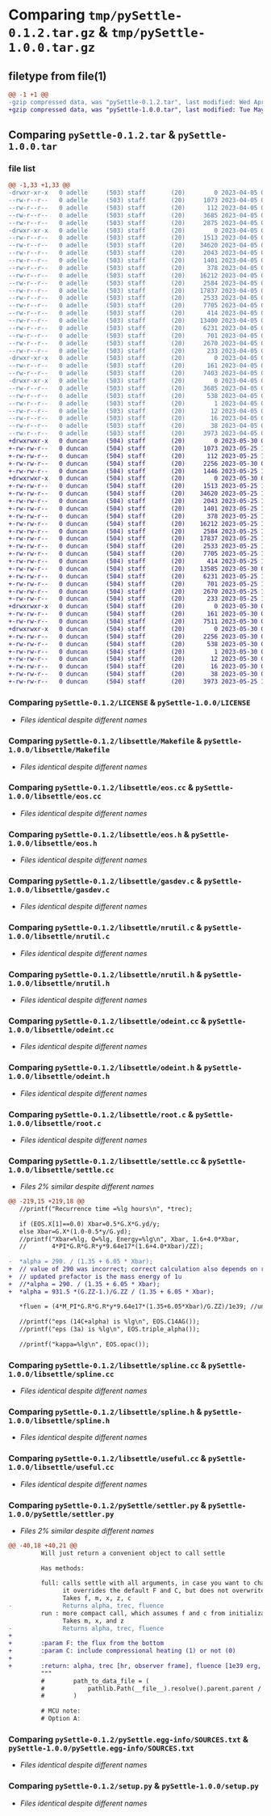 # Comparing `tmp/pySettle-0.1.2.tar.gz` & `tmp/pySettle-1.0.0.tar.gz`

## filetype from file(1)

```diff
@@ -1 +1 @@
-gzip compressed data, was "pySettle-0.1.2.tar", last modified: Wed Apr  5 06:06:07 2023, max compression
+gzip compressed data, was "pySettle-1.0.0.tar", last modified: Tue May 30 07:54:44 2023, max compression
```

## Comparing `pySettle-0.1.2.tar` & `pySettle-1.0.0.tar`

### file list

```diff
@@ -1,33 +1,33 @@
-drwxr-xr-x   0 adelle     (503) staff       (20)        0 2023-04-05 06:06:07.157711 pySettle-0.1.2/
--rw-r--r--   0 adelle     (503) staff       (20)     1073 2023-04-05 05:41:44.000000 pySettle-0.1.2/LICENSE
--rw-r--r--   0 adelle     (503) staff       (20)      112 2023-04-05 05:41:44.000000 pySettle-0.1.2/MANIFEST.in
--rw-r--r--   0 adelle     (503) staff       (20)     3685 2023-04-05 06:06:07.157385 pySettle-0.1.2/PKG-INFO
--rw-r--r--   0 adelle     (503) staff       (20)     2875 2023-04-05 05:41:44.000000 pySettle-0.1.2/README.rst
-drwxr-xr-x   0 adelle     (503) staff       (20)        0 2023-04-05 06:06:07.153458 pySettle-0.1.2/libsettle/
--rw-r--r--   0 adelle     (503) staff       (20)     1513 2023-04-05 05:41:44.000000 pySettle-0.1.2/libsettle/Makefile
--rw-r--r--   0 adelle     (503) staff       (20)    34620 2023-04-05 05:41:44.000000 pySettle-0.1.2/libsettle/eos.cc
--rw-r--r--   0 adelle     (503) staff       (20)     2043 2023-04-05 05:41:44.000000 pySettle-0.1.2/libsettle/eos.h
--rw-r--r--   0 adelle     (503) staff       (20)     1401 2023-04-05 05:41:44.000000 pySettle-0.1.2/libsettle/gasdev.c
--rw-r--r--   0 adelle     (503) staff       (20)      378 2023-04-05 05:41:44.000000 pySettle-0.1.2/libsettle/gasdev.h
--rw-r--r--   0 adelle     (503) staff       (20)    16212 2023-04-05 05:41:44.000000 pySettle-0.1.2/libsettle/nrutil.c
--rw-r--r--   0 adelle     (503) staff       (20)     2584 2023-04-05 05:41:44.000000 pySettle-0.1.2/libsettle/nrutil.h
--rw-r--r--   0 adelle     (503) staff       (20)    17837 2023-04-05 05:41:44.000000 pySettle-0.1.2/libsettle/odeint.cc
--rw-r--r--   0 adelle     (503) staff       (20)     2533 2023-04-05 05:41:44.000000 pySettle-0.1.2/libsettle/odeint.h
--rw-r--r--   0 adelle     (503) staff       (20)     7705 2023-04-05 05:41:44.000000 pySettle-0.1.2/libsettle/root.c
--rw-r--r--   0 adelle     (503) staff       (20)      414 2023-04-05 05:41:44.000000 pySettle-0.1.2/libsettle/root.h
--rw-r--r--   0 adelle     (503) staff       (20)    13400 2023-04-05 05:41:44.000000 pySettle-0.1.2/libsettle/settle.cc
--rw-r--r--   0 adelle     (503) staff       (20)     6231 2023-04-05 05:41:44.000000 pySettle-0.1.2/libsettle/spline.cc
--rw-r--r--   0 adelle     (503) staff       (20)      701 2023-04-05 05:41:44.000000 pySettle-0.1.2/libsettle/spline.h
--rw-r--r--   0 adelle     (503) staff       (20)     2670 2023-04-05 05:41:44.000000 pySettle-0.1.2/libsettle/useful.cc
--rw-r--r--   0 adelle     (503) staff       (20)      233 2023-04-05 05:41:44.000000 pySettle-0.1.2/libsettle/useful.h
-drwxr-xr-x   0 adelle     (503) staff       (20)        0 2023-04-05 06:06:07.154886 pySettle-0.1.2/pySettle/
--rw-r--r--   0 adelle     (503) staff       (20)      161 2023-04-05 05:41:44.000000 pySettle-0.1.2/pySettle/__init__.py
--rw-r--r--   0 adelle     (503) staff       (20)     7403 2023-04-05 05:41:44.000000 pySettle-0.1.2/pySettle/settler.py
-drwxr-xr-x   0 adelle     (503) staff       (20)        0 2023-04-05 06:06:07.156995 pySettle-0.1.2/pySettle.egg-info/
--rw-r--r--   0 adelle     (503) staff       (20)     3685 2023-04-05 06:06:07.000000 pySettle-0.1.2/pySettle.egg-info/PKG-INFO
--rw-r--r--   0 adelle     (503) staff       (20)      538 2023-04-05 06:06:07.000000 pySettle-0.1.2/pySettle.egg-info/SOURCES.txt
--rw-r--r--   0 adelle     (503) staff       (20)        1 2023-04-05 06:06:07.000000 pySettle-0.1.2/pySettle.egg-info/dependency_links.txt
--rw-r--r--   0 adelle     (503) staff       (20)       12 2023-04-05 06:06:07.000000 pySettle-0.1.2/pySettle.egg-info/requires.txt
--rw-r--r--   0 adelle     (503) staff       (20)       16 2023-04-05 06:06:07.000000 pySettle-0.1.2/pySettle.egg-info/top_level.txt
--rw-r--r--   0 adelle     (503) staff       (20)       38 2023-04-05 06:06:07.157815 pySettle-0.1.2/setup.cfg
--rw-r--r--   0 adelle     (503) staff       (20)     3973 2023-04-05 05:41:44.000000 pySettle-0.1.2/setup.py
+drwxrwxr-x   0 duncan     (504) staff       (20)        0 2023-05-30 07:54:44.276108 pySettle-1.0.0/
+-rw-rw-r--   0 duncan     (504) staff       (20)     1073 2023-05-25 18:43:00.000000 pySettle-1.0.0/LICENSE
+-rw-rw-r--   0 duncan     (504) staff       (20)      112 2023-05-25 18:43:00.000000 pySettle-1.0.0/MANIFEST.in
+-rw-rw-r--   0 duncan     (504) staff       (20)     2256 2023-05-30 07:54:44.275935 pySettle-1.0.0/PKG-INFO
+-rw-rw-r--   0 duncan     (504) staff       (20)     1446 2023-05-25 18:43:00.000000 pySettle-1.0.0/README.rst
+drwxrwxr-x   0 duncan     (504) staff       (20)        0 2023-05-30 07:54:44.273132 pySettle-1.0.0/libsettle/
+-rw-rw-r--   0 duncan     (504) staff       (20)     1513 2023-05-25 18:43:00.000000 pySettle-1.0.0/libsettle/Makefile
+-rw-rw-r--   0 duncan     (504) staff       (20)    34620 2023-05-25 18:43:00.000000 pySettle-1.0.0/libsettle/eos.cc
+-rw-rw-r--   0 duncan     (504) staff       (20)     2043 2023-05-25 18:43:00.000000 pySettle-1.0.0/libsettle/eos.h
+-rw-rw-r--   0 duncan     (504) staff       (20)     1401 2023-05-25 18:43:00.000000 pySettle-1.0.0/libsettle/gasdev.c
+-rw-rw-r--   0 duncan     (504) staff       (20)      378 2023-05-25 18:43:00.000000 pySettle-1.0.0/libsettle/gasdev.h
+-rw-rw-r--   0 duncan     (504) staff       (20)    16212 2023-05-25 18:43:00.000000 pySettle-1.0.0/libsettle/nrutil.c
+-rw-rw-r--   0 duncan     (504) staff       (20)     2584 2023-05-25 18:43:00.000000 pySettle-1.0.0/libsettle/nrutil.h
+-rw-rw-r--   0 duncan     (504) staff       (20)    17837 2023-05-25 18:43:00.000000 pySettle-1.0.0/libsettle/odeint.cc
+-rw-rw-r--   0 duncan     (504) staff       (20)     2533 2023-05-25 18:43:00.000000 pySettle-1.0.0/libsettle/odeint.h
+-rw-rw-r--   0 duncan     (504) staff       (20)     7705 2023-05-25 18:43:00.000000 pySettle-1.0.0/libsettle/root.c
+-rw-rw-r--   0 duncan     (504) staff       (20)      414 2023-05-25 18:43:00.000000 pySettle-1.0.0/libsettle/root.h
+-rw-rw-r--   0 duncan     (504) staff       (20)    13585 2023-05-30 07:21:16.000000 pySettle-1.0.0/libsettle/settle.cc
+-rw-rw-r--   0 duncan     (504) staff       (20)     6231 2023-05-25 18:43:00.000000 pySettle-1.0.0/libsettle/spline.cc
+-rw-rw-r--   0 duncan     (504) staff       (20)      701 2023-05-25 18:43:00.000000 pySettle-1.0.0/libsettle/spline.h
+-rw-rw-r--   0 duncan     (504) staff       (20)     2670 2023-05-25 18:43:00.000000 pySettle-1.0.0/libsettle/useful.cc
+-rw-rw-r--   0 duncan     (504) staff       (20)      233 2023-05-25 18:43:00.000000 pySettle-1.0.0/libsettle/useful.h
+drwxrwxr-x   0 duncan     (504) staff       (20)        0 2023-05-30 07:54:44.274567 pySettle-1.0.0/pySettle/
+-rw-rw-r--   0 duncan     (504) staff       (20)      161 2023-05-30 07:49:19.000000 pySettle-1.0.0/pySettle/__init__.py
+-rw-rw-r--   0 duncan     (504) staff       (20)     7511 2023-05-30 07:21:16.000000 pySettle-1.0.0/pySettle/settler.py
+drwxrwxr-x   0 duncan     (504) staff       (20)        0 2023-05-30 07:54:44.275668 pySettle-1.0.0/pySettle.egg-info/
+-rw-rw-r--   0 duncan     (504) staff       (20)     2256 2023-05-30 07:54:44.000000 pySettle-1.0.0/pySettle.egg-info/PKG-INFO
+-rw-rw-r--   0 duncan     (504) staff       (20)      538 2023-05-30 07:54:44.000000 pySettle-1.0.0/pySettle.egg-info/SOURCES.txt
+-rw-rw-r--   0 duncan     (504) staff       (20)        1 2023-05-30 07:54:44.000000 pySettle-1.0.0/pySettle.egg-info/dependency_links.txt
+-rw-rw-r--   0 duncan     (504) staff       (20)       12 2023-05-30 07:54:44.000000 pySettle-1.0.0/pySettle.egg-info/requires.txt
+-rw-rw-r--   0 duncan     (504) staff       (20)       16 2023-05-30 07:54:44.000000 pySettle-1.0.0/pySettle.egg-info/top_level.txt
+-rw-rw-r--   0 duncan     (504) staff       (20)       38 2023-05-30 07:54:44.276167 pySettle-1.0.0/setup.cfg
+-rw-rw-r--   0 duncan     (504) staff       (20)     3973 2023-05-25 18:43:00.000000 pySettle-1.0.0/setup.py
```

### Comparing `pySettle-0.1.2/LICENSE` & `pySettle-1.0.0/LICENSE`

 * *Files identical despite different names*

### Comparing `pySettle-0.1.2/libsettle/Makefile` & `pySettle-1.0.0/libsettle/Makefile`

 * *Files identical despite different names*

### Comparing `pySettle-0.1.2/libsettle/eos.cc` & `pySettle-1.0.0/libsettle/eos.cc`

 * *Files identical despite different names*

### Comparing `pySettle-0.1.2/libsettle/eos.h` & `pySettle-1.0.0/libsettle/eos.h`

 * *Files identical despite different names*

### Comparing `pySettle-0.1.2/libsettle/gasdev.c` & `pySettle-1.0.0/libsettle/gasdev.c`

 * *Files identical despite different names*

### Comparing `pySettle-0.1.2/libsettle/nrutil.c` & `pySettle-1.0.0/libsettle/nrutil.c`

 * *Files identical despite different names*

### Comparing `pySettle-0.1.2/libsettle/nrutil.h` & `pySettle-1.0.0/libsettle/nrutil.h`

 * *Files identical despite different names*

### Comparing `pySettle-0.1.2/libsettle/odeint.cc` & `pySettle-1.0.0/libsettle/odeint.cc`

 * *Files identical despite different names*

### Comparing `pySettle-0.1.2/libsettle/odeint.h` & `pySettle-1.0.0/libsettle/odeint.h`

 * *Files identical despite different names*

### Comparing `pySettle-0.1.2/libsettle/root.c` & `pySettle-1.0.0/libsettle/root.c`

 * *Files identical despite different names*

### Comparing `pySettle-0.1.2/libsettle/settle.cc` & `pySettle-1.0.0/libsettle/settle.cc`

 * *Files 2% similar despite different names*

```diff
@@ -219,15 +219,18 @@
   //printf("Recurrence time =%lg hours\n", *trec);
 
   if (EOS.X[1]==0.0) Xbar=0.5*G.X*G.yd/y;
   else Xbar=G.X*(1.0-0.5*y/G.yd);
   //printf("Xbar=%lg, Q=%lg, Energy=%lg\n", Xbar, 1.6+4.0*Xbar,
   //       4*PI*G.R*G.R*y*9.64e17*(1.6+4.0*Xbar)/ZZ);
 
-  *alpha = 290. / (1.35 + 6.05 * Xbar);
+  // value of 290 was incorrect; correct calculation also depends on redshift
+  // updated prefactor is the mass energy of 1u
+  //*alpha = 290. / (1.35 + 6.05 * Xbar);
+  *alpha = 931.5 *(G.ZZ-1.)/G.ZZ / (1.35 + 6.05 * Xbar);
 
   *fluen = (4*M_PI*G.R*G.R*y*9.64e17*(1.35+6.05*Xbar)/G.ZZ)/1e39; //units of 1e39 erg/g
 
   //printf("eps (14C+alpha) is %lg\n", EOS.C14AG());
   //printf("eps (3a) is %lg\n", EOS.triple_alpha());
 
   //printf("kappa=%lg\n", EOS.opac());
```

### Comparing `pySettle-0.1.2/libsettle/spline.cc` & `pySettle-1.0.0/libsettle/spline.cc`

 * *Files identical despite different names*

### Comparing `pySettle-0.1.2/libsettle/spline.h` & `pySettle-1.0.0/libsettle/spline.h`

 * *Files identical despite different names*

### Comparing `pySettle-0.1.2/libsettle/useful.cc` & `pySettle-1.0.0/libsettle/useful.cc`

 * *Files identical despite different names*

### Comparing `pySettle-0.1.2/pySettle/settler.py` & `pySettle-1.0.0/pySettle/settler.py`

 * *Files 2% similar despite different names*

```diff
@@ -40,18 +40,21 @@
         Will just return a convenient object to call settle
 
         Has methods:
 
         full: calls settle with all arguments, in case you want to change paramenters,
               it overrides the default F and C, but does not overwrite them
               Takes f, m, x, z, c
-              Returns alpha, trec, fluence
         run : more compact call, which assumes f and c from initialization.
               Takes m, x, and z
-              Returns alpha, trec, fluence
+
+        :param F: the flux from the bottom
+        :param C: include compressional heating (1) or not (0)
+
+        :return: alpha, trec [hr, observer frame], fluence [1e39 erg, observer frame]
         """
         #        path_to_data_file = (
         #            pathlib.Path(__file__).resolve().parent.parent / "settle" / "libsettle.so"
         #        )
 
         # MCU note:
         # Option A:
```

### Comparing `pySettle-0.1.2/pySettle.egg-info/SOURCES.txt` & `pySettle-1.0.0/pySettle.egg-info/SOURCES.txt`

 * *Files identical despite different names*

### Comparing `pySettle-0.1.2/setup.py` & `pySettle-1.0.0/setup.py`

 * *Files identical despite different names*

